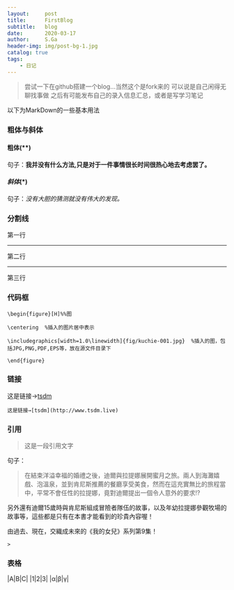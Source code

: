 ```yaml
---
layout:     post
title:      FirstBlog
subtitle:   blog
date:       2020-03-17
author:     S.Ga
header-img: img/post-bg-1.jpg
catalog: true
tags:
    - 日记
---
```


>尝试一下在github搭建一个blog...当然这个是fork来的
>可以说是自己闲得无聊找事做
>之后有可能发布自己的录入信息汇总，或者是写学习笔记

以下为MarkDown的一些基本用法

### 粗体与斜体

#### **粗体**(**)
句子：**我并没有什么方法,只是对于一件事情很长时间很热心地去考虑罢了。**

#### *斜体*(*)
句子：*没有大胆的猜测就没有伟大的发现。*


### 分割线


第一行

***

第二行

***

第三行

### 代码框

`\begin{figure}[H]%%图`

`\centering  %插入的图片居中表示`

`\includegraphics[width=1.0\linewidth]{fig/kuchie-001.jpg}  %插入的图，包括JPG,PNG,PDF,EPS等，放在源文件目录下`

`\end{figure}`


### 链接
这是链接→[tsdm](http://www.tsdm.live)

`这是链接→[tsdm](http://www.tsdm.live)`

### 引用


>这是一段引用文字


句子：
>在結束洋溢幸福的婚禮之後，迪爾與拉提娜展開蜜月之旅。兩人到海灘嬉戲、泡溫泉，並到肯尼斯推薦的餐廳享受美食，然而在這充實無比的旅程當中，平常不會任性的拉提娜，竟對迪爾提出一個令人意外的要求!?

另外還有迪爾15歲時與肯尼斯組成冒險者隊伍的故事，以及年幼拉提娜參觀牧場的故事等，這些都是只有在本書才能看到的珍貴內容喔！

由過去、現在，交織成未來的《我的女兒》系列第9集！

`>`

### 表格

|A|B|C|
|1|2|3|
|α|β|γ|





